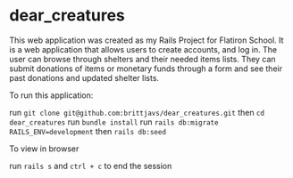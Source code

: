 # dear_creatures
This web application was created as my Rails Project for Flatiron School. It is a web application that allows users to create accounts, and log in. The user can browse through shelters and their needed items lists. They can submit donations of items or monetary funds through a form and see their past donations and updated shelter lists. 

To run this application:

run ```git clone git@github.com:brittjavs/dear_creatures.git``` then ```cd dear_creatures```
run ```bundle install```
run ```rails db:migrate RAILS_ENV=development``` then ```rails db:seed```

To view in browser

run ```rails s``` and ```ctrl + c``` to end the session
